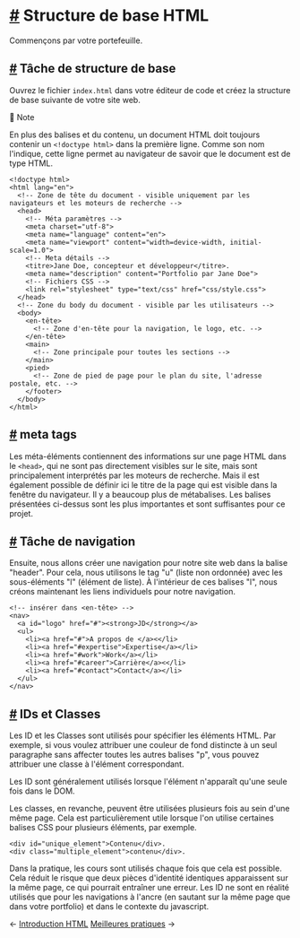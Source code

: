 [#](#basic-structure-html) Structure de base HTML
===========================================

Commençons par votre portefeuille.

[#](#grundgerust) Tâche de structure de base
-------------------------------------

Ouvrez le fichier `index.html` dans votre éditeur de code et créez la structure de base suivante de votre site web.

:memo: Note

En plus des balises et du contenu, un document HTML doit toujours contenir un `<!doctype html>` dans la première ligne. Comme son nom l'indique, cette ligne permet au navigateur de savoir que le document est de type HTML.

    <!doctype html>
    <html lang="en">
      <!-- Zone de tête du document - visible uniquement par les navigateurs et les moteurs de recherche -->
      <head>
        <!-- Méta paramètres -->
        <meta charset="utf-8">
        <meta name="language" content="en">
        <meta name="viewport" content="width=device-width, initial-scale=1.0">
        <!-- Meta détails -->
        <titre>Jane Doe, concepteur et développeur</titre>.
        <meta name="description" content="Portfolio par Jane Doe">
        <!-- Fichiers CSS -->
        <link rel="stylesheet" type="text/css" href="css/style.css">
      </head>
      <!-- Zone du body du document - visible par les utilisateurs -->
      <body>
        <en-tête>
          <!-- Zone d'en-tête pour la navigation, le logo, etc. -->
        </en-tête>
        <main>
          <!-- Zone principale pour toutes les sections -->
        </main>
        <pied>
          <!-- Zone de pied de page pour le plan du site, l'adresse postale, etc. -->
        </footer>
      </body>
    </html>
    

[#](#meta-tags) meta tags
-------------------------

Les méta-éléments contiennent des informations sur une page HTML dans le `<head>`, qui ne sont pas directement visibles sur le site, mais sont principalement interprétés par les moteurs de recherche. Mais il est également possible de définir ici le titre de la page qui est visible dans la fenêtre du navigateur. Il y a beaucoup plus de métabalises. Les balises présentées ci-dessus sont les plus importantes et sont suffisantes pour ce projet.

[#](#navigation) Tâche de navigation
-----------------------------------

Ensuite, nous allons créer une navigation pour notre site web dans la balise "header". Pour cela, nous utilisons le tag "u" (liste non ordonnée) avec les sous-éléments "l" (élément de liste). À l'intérieur de ces balises "l", nous créons maintenant les liens individuels pour notre navigation.

    <!-- insérer dans <en-tête> -->
    <nav>
      <a id="logo" href="#"><strong>JD</strong></a>
      <ul>
        <li><a href="#">A propos de </a><</li>
        <li><a href="#expertise">Expertise</a></li>
        <li><a href="#work">Work</a></li>
        <li><a href="#career">Carrière</a><</li>
        <li><a href="#contact">Contact</a></li>
      </ul>
    </nav>
    

[#](#ids-and-classes) IDs et Classes
-------------------------------------

Les ID et les Classes sont utilisés pour spécifier les éléments HTML. Par exemple, si vous voulez attribuer une couleur de fond distincte à un seul paragraphe sans affecter toutes les autres balises "p", vous pouvez attribuer une classe à l'élément correspondant.

Les ID sont généralement utilisés lorsque l'élément n'apparaît qu'une seule fois dans le DOM.

Les classes, en revanche, peuvent être utilisées plusieurs fois au sein d'une même page. Cela est particulièrement utile lorsque l'on utilise certaines balises CSS pour plusieurs éléments, par exemple.

    <div id="unique_element">Contenu</div>.
    <div class="multiple_element">contenu</div>.
    

Dans la pratique, les cours sont utilisés chaque fois que cela est possible. Cela réduit le risque que deux pièces d'identité identiques apparaissent sur la même page, ce qui pourrait entraîner une erreur. Les ID ne sont en réalité utilisés que pour les navigations à l'ancre (en sautant sur la même page que dans votre portfolio) et dans le contexte du javascript.

← [Introduction HTML](/guide/03_introduction_html/) [Meilleures pratiques](/guide/05_best_practise/) →
